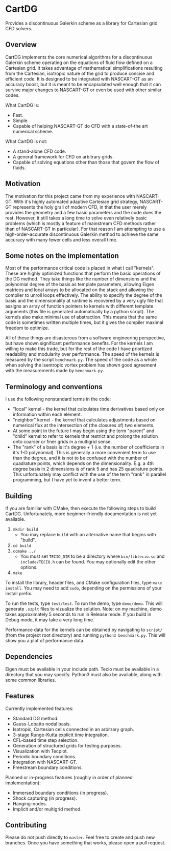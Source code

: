 # CartDG
Provides a discontinuous Galerkin scheme as a library for Cartesian grid CFD solvers.

## Overview
CartDG implements the core numerical algorithms for a discontinuous Galerkin scheme operating on the equations of fluid flow
defined on a Cartesian grid. It takes advantage of mathematical simplifications resulting from the Cartesian,
isotropic nature of the grid to produce concise and efficient code. It is designed to be integrated with NASCART-GT as
an accuracy boost, but it is meant to be encapsulated well enough that it can survive major changes to NASCART-GT or even be
used with other similar codes.

What CartDG is:
* Fast.
* Simple.
* Capable of helping NASCART-GT do CFD with a state-of-the art numerical scheme.

What CartDG is not:
* A stand-alone CFD code.
* A general framework for CFD on arbitrary grids.
* Capable of solving equations other than those that govern the flow of fluids.

## Motivation
The motivation for this project came from my experience with NASCART-GT. With it's highly automated adaptive Cartesian grid
strategy, NASCART-GT represents the holy grail of modern CFD, in that the user merely provides the geometry and a few
basic parameters and the code does the rest. However, it still takes a long time to solve even relatively basic problems
(which is mostly a feature of mainstream CFD methods rather than of NASCART-GT in particular). For that reason I am attempting
to use a high-order-accurate discontinuous Galerkin method to achieve the same accuracy with many fewer cells and less overall
time.

## Some notes on the implementation
Most of the performance critical code is placed in what I call "kernels". These are highly optimized functions that perform
the basic operations of the DG method. They take things like the number of dimensions and the polynomial degree of the basis
as template parameters, allowing Eigen matrices and local arrays to be allocated on the stack and allowing the compiler to
unroll loops effectively. The ability to specify the degree of the basis and the dimensionality at runtime is recovered by
a very ugly file that assigns an array of function pointers to kernels with different template arguments (this file is
generated automatically by a python script). The kernels also make minimal use of abstraction. This means that the same
code is sometimes written multiple times, but it gives the compiler maximal freedom to optimize.

All of these things are
disasterous from a software engineering perspective, but have shown significant performance benefits. For the kernels
I am willing to make this trade, but for the rest of the code I have priortized readability and modularity over performance.
The speed of the kernels is measured by the script `benchmark.py`. The speed of the code as a whole when solving the
isentropic vortex problem has shown good agreement with the measurements made by `benchmark.py`.

## Terminology and conventions
I use the following nonstandard terms in the code:
* "local" kernel - the kernel that calculates time derivatives based only on information within each element.
* "neighbor" kernel - the kernel that calculates adjustments based on numerical flux at the intersection of (the closures
   of) two elements.
* At some point in the future I may begin using the term "parent" and "child" kernel to refer to kernels that restrict and
  prolong the solution onto coarser or finer grids in a multigrid sense.
* The "rank" of a basis is it's degree + 1 (i.e. the number of coefficients in it's 1-D polynomial). This is generally a
  more convenient term to use than the degree, and it is not to be confused with the number of quadrature points, which
  depends on the dimensionality. E.g. a 4th degree basis in 2 dimensions is of rank 5 and has 25 quadrature points. This
  unfortunately may conflict with the use of the term "rank" in parallel programming, but I have yet to invent a better
  term.
 
## Building
If you are familiar with CMake, then execute the following steps to build CartDG. Unfortunately, more beginner-friendly
documentation is not yet available.
1. `mkdir build`
   * You may replace `build` with an alternative name that begins with "build".
2. `cd build`
3. `ccmake ../`
   * You must set `TECIO_DIR` to be a directory where `bin/libtecio.so` and `include/TECIO.h` can be found.
     You may optionally edit the other options.
4. `make`

To install the library, header files, and CMake configuration files, type `make install`. You may need to
add `sudo`, depending on the permissions of your install prefix.

To run the tests, type `test/test`. To run the demo, type `demo/demo`. This will generate `.szplt` files
to vizualize the solution. Note: on my machine, demo takes approximately 5 seconds to run in Release mode.
If you build in Debug mode, it may take a very long time.

Performance data for the kernels can be obtained by navigating to `script/` (from the project root directory)
and running `python3 benchmark.py`. This will show you a plot of performance data.

## Dependencies
Eigen must be available in your include path. Tecio must be available in a directory that you may specify.
Python3 must also be available, along with some common libraries.
 
## Features
Currently implemented features:
* Standard DG method.
* Gauss-Lobatto nodal basis.
* Isotropic, Cartesian cells connected in an arbitrary graph.
* 3-stage Runge-Kutta explicit time integration.
* CFL-based time step selection.
* Generation of structured grids for testing purposes.
* Visualization with Tecplot.
* Periodic boundary conditions.
* Integration with NASCART-GT.
* Freestream boundary conditions.
 
Planned or in-progress features (roughly in order of planned implementation):
* Immersed boundary conditions (in progress).
* Shock capturing (in progress).
* Hanging-nodes.
* Implicit and/or multigrid method.

## Contributing
Please do not push directly to `master`. Feel free to create and push new branches. Once you have something that
works, please open a pull request.

